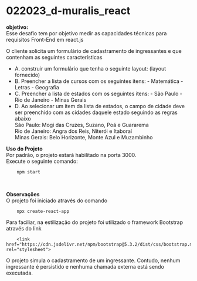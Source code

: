 # **022023_d-muralis_react** <br>

**objetivo:**<br> Esse desafio tem por objetivo medir as capacidades técnicas para requisitos Front-End em react.js<br>

O cliente solicita um formulário de cadastramento de ingressantes e que contenham as seguintes características
<ul>
    <li>
        A. construir um formulário que tenha o seguinte layout:
    (layout fornecido)
    </li>
    <li>
        B. Preencher a lista de cursos com os seguintes itens:
            - Matemática
            - Letras
            - Geografia
    </li>
    <li>
        C. Preencher a lista de estados com os seguintes itens:
            - São Paulo
            - Rio de Janeiro
            - Minas Gerais
    </li>
    <li>
        D. Ao selecionar um item da lista de estados, o campo de cidade deve ser preenchido com as cidades daquele estado seguindo as regras abaixo<br>
                São Paulo: Mogi das Cruzes, Suzano, Poá e Guararema<br>
                Rio de Janeiro: Angra dos Reis, Niterói e Itaboraí<br>
                Minas Gerais: Belo Horizonte, Monte Azul e Muzambinho<br>
    </li>
</ul>

**Uso do Projeto**<br>
Por padrão, o projeto estará habilitado na porta 3000.<br>
Execute o seguinte comando: <br>
``` javacript
    npm start
```

<br>

**Observações**<br>
O projeto foi iniciado através do comando<br>
``` javacript
    npx create-react-app
```

Para faciliar, na estilização do projeto foi utilizado o framework Bootstrap através do link
``` javacript
    <link href="https://cdn.jsdelivr.net/npm/bootstrap@5.3.2/dist/css/bootstrap.min.css" rel="stylesheet">
```
O projeto simula o cadastramento de um ingressante. Contudo, nenhum ingressante é persistido e nenhuma chamada externa está sendo executada.<br>

<br>



